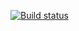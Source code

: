 [![Build status](https://ci.appveyor.com/api/projects/status/bcsk5jhhwqdpspbj/branch/main?svg=true)](https://ci.appveyor.com/project/ssw30/patterns-ssw-part02/branch/main)
